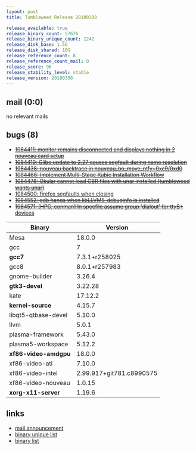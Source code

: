```yaml
---
layout: post
title: Tumbleweed Release 20180308

release_available: true
release_binary_count: 57676
release_binary_unique_count: 2242
release_disk_base: 1.5G
release_disk_shared: 10G
release_reference_count: 8
release_reference_count_mail: 0
release_score: 96
release_stability_level: stable
release_version: 20180308
---
```


## mail (0:0)

no relevant mails

## bugs (8)

<!--more-->

- ~~[1084411: monitor remains disconnected and displays nothing in 2 nouveau card setup](https://bugzilla.opensuse.org/show_bug.cgi?id=1084411)~~
- ~~[1084419: Glibc update to 2.27 causes segfault during name resolution](https://bugzilla.opensuse.org/show_bug.cgi?id=1084419)~~
- ~~[1084438: nouveau backtrace in nouveau_bo_move_ntfy+0xc9/0xd0](https://bugzilla.opensuse.org/show_bug.cgi?id=1084438)~~
- ~~[1084466: Implement Multi-Stage Kubic Installation Workflow](https://bugzilla.opensuse.org/show_bug.cgi?id=1084466)~~
- ~~[1084478: Okular cannot load CBR files with unar installed (tumbleweed wants unar)](https://bugzilla.opensuse.org/show_bug.cgi?id=1084478)~~
- [1084500: firefox segfaults when closing](https://bugzilla.opensuse.org/show_bug.cgi?id=1084500)
- ~~[1084552: gdb hangs when libLLVM5-debuginfo is installed](https://bugzilla.opensuse.org/show_bug.cgi?id=1084552)~~
- ~~[1084571: \[HPC, conman\] In specfile assume group 'dialout' for ttyS* devices](https://bugzilla.opensuse.org/show_bug.cgi?id=1084571)~~

Binary | Version
--- | ---
Mesa | 18.0.0
gcc | 7
**gcc7** | 7.3.1+r258025
gcc8 | 8.0.1+r257983
gnome-builder | 3.26.4
**gtk3-devel** | 3.22.28
kate | 17.12.2
**kernel-source** | 4.15.7
libqt5-qtbase-devel | 5.10.0
llvm | 5.0.1
plasma-framework | 5.43.0
plasma5-workspace | 5.12.2
**xf86-video-amdgpu** | 18.0.0
xf86-video-ati | 7.10.0
xf86-video-intel | 2.99.917+git781.c8990575
xf86-video-nouveau | 1.0.15
**xorg-x11-server** | 1.19.6

## links

- [mail announcement](https://lists.opensuse.org/opensuse-factory/2018-03/msg00164.html)
- [binary unique list](http://download.tumbleweed.boombatower.com/20180308/rpm.unique.list)
- [binary list](http://download.tumbleweed.boombatower.com/20180308/rpm.list)
